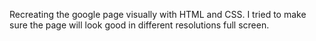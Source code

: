 Recreating the google page visually with HTML and CSS. I tried to make sure the page will look good in different resolutions full screen.